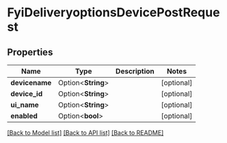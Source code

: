 # FyiDeliveryoptionsDevicePostRequest

## Properties

Name | Type | Description | Notes
------------ | ------------- | ------------- | -------------
**devicename** | Option<**String**> |  | [optional]
**device_id** | Option<**String**> |  | [optional]
**ui_name** | Option<**String**> |  | [optional]
**enabled** | Option<**bool**> |  | [optional]

[[Back to Model list]](../README.md#documentation-for-models) [[Back to API list]](../README.md#documentation-for-api-endpoints) [[Back to README]](../README.md)


